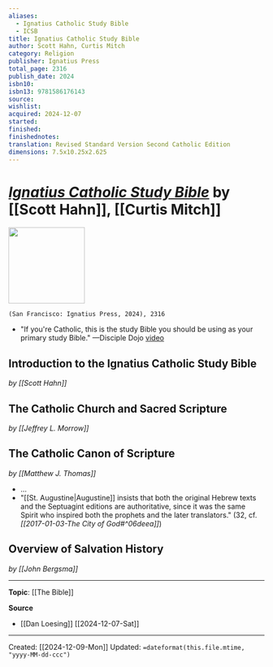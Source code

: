 ```yaml
---
aliases:
  - Ignatius Catholic Study Bible
  - ICSB
title: Ignatius Catholic Study Bible
author: Scott Hahn, Curtis Mitch
category: Religion
publisher: Ignatius Press
total_page: 2316
publish_date: 2024
isbn10: 
isbn13: 9781586176143
source: 
wishlist: 
acquired: 2024-12-07
started: 
finished: 
finishednotes: 
translation: Revised Standard Version Second Catholic Edition
dimensions: 7.5x10.25x2.625
---
```

# *[Ignatius Catholic Study Bible](https://ignatius.com/ignatius-catholic-study-bible-2lp/)* by [[Scott Hahn]], [[Curtis Mitch]]

<img src="https://cdn11.bigcommerce.com/s-cvc90x9929/images/stencil/1280w/products/4210/4775/2P__24544.1718923501.jpg?c=1" width=150>

`(San Francisco: Ignatius Press, 2024), 2316`

- "If you're Catholic, this is the study Bible you should be using as your primary study Bible." —Disciple Dojo [video](https://youtu.be/-bXvQqWDOfc?t=2525)


## Introduction to the Ignatius Catholic Study Bible 
*by [[Scott Hahn]]*

## The Catholic Church and Sacred Scripture 
*by [[Jeffrey L. Morrow]]*

## The Catholic Canon of Scripture 
*by [[Matthew J. Thomas]]*
- ...
- "[[St. Augustine|Augustine]] insists that both the original Hebrew texts and the Septuagint editions are authoritative, since it was the same Spirit who inspired both the prophets and the later translators." (32, cf. *[[2017-01-03-The City of God#^06deea]]*)

## Overview of Salvation History 
*by [[John Bergsma]]*

--- 
**Topic**: [[The Bible]]

**Source**
- [[Dan Loesing]] [[2024-12-07-Sat]]
 
---
Created: [[2024-12-09-Mon]]
Updated: `=dateformat(this.file.mtime, "yyyy-MM-dd-ccc")`